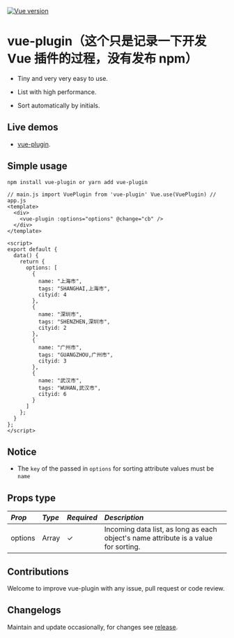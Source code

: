 <a href="https://vuejs.org/">
    <img src="https://img.shields.io/badge/vue-%3E=2.0.0-brightgreen.svg" alt="Vue version"/>
</a>

# vue-plugin（这个只是记录一下开发 Vue 插件的过程，没有发布 npm）

- Tiny and very very easy to use.

- List with high performance.

- Sort automatically by initials.

## Live demos

- [vue-plugin](#).

## Simple usage

```
npm install vue-plugin or yarn add vue-plugin
```

```vue
// main.js import VuePlugin from 'vue-plugin' Vue.use(VuePlugin) // app.js
<template>
  <div>
    <vue-plugin :options="options" @change="cb" />
  </div>
</template>

<script>
export default {
  data() {
    return {
      options: [
        {
          name: "上海市",
          tags: "SHANGHAI,上海市",
          cityid: 4
        },
        {
          name: "深圳市",
          tags: "SHENZHEN,深圳市",
          cityid: 2
        },
        {
          name: "广州市",
          tags: "GUANGZHOU,广州市",
          cityid: 3
        },
        {
          name: "武汉市",
          tags: "WUHAN,武汉市",
          cityid: 6
        }
      ]
    };
  }
};
</script>
```

## Notice

- The `key` of the passed in `options` for sorting attribute values must be `name`

## Props type

| _Prop_  | _Type_ | _Required_ | _Description_                                                                       |
| :------ | :----- | :--------- | :---------------------------------------------------------------------------------- |
| options | Array  | ✓          | Incoming data list, as long as each object's name attribute is a value for sorting. |

## Contributions

Welcome to improve vue-plugin with any issue, pull request or code review.

## Changelogs

Maintain and update occasionally, for changes see [release](https://github.com/xxj95719/vue-plugin/releases).
